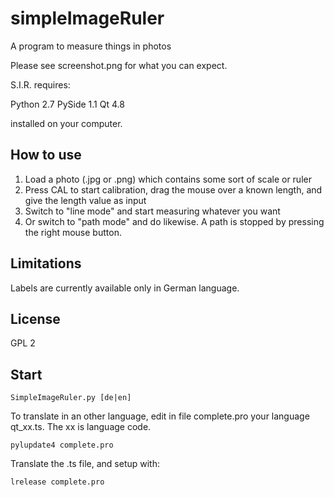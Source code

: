 simpleImageRuler
================

A program to measure things in photos

Please see screenshot.png for what you can expect. 

S.I.R. requires:

Python 2.7
PySide 1.1
Qt 4.8

installed on your computer.


How to use
----------

1. Load a photo (.jpg or .png) which contains some sort of scale or ruler <br>
2. Press CAL to start calibration, drag the mouse over a known length, and give the length value as input
3. Switch to "line mode" and start measuring whatever you want
4. Or switch to "path mode" and do likewise. A path is stopped by pressing the right mouse button. 


Limitations
-----------

Labels are currently available only in German language.

License
------

GPL 2 

Start
-----

```SimpleImageRuler.py [de|en]```

To translate in an other language, edit in file complete.pro your language qt_xx.ts. The xx is language code.

```pylupdate4 complete.pro```

Translate the .ts file, and setup with:

```lrelease complete.pro```


